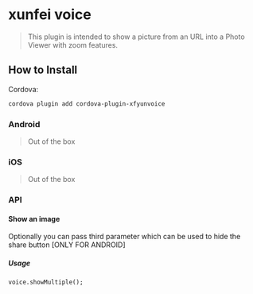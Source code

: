 # xunfei voice 
> This plugin is intended to show a picture from an URL into a Photo Viewer with zoom features.

## How to Install

Cordova:
```bash
cordova plugin add cordova-plugin-xfyunvoice
```


### Android
> Out of the box

### iOS
> Out of the box


### API

#### Show an image


Optionally you can pass third parameter which can be used to hide the share button [ONLY FOR ANDROID]

##### Usage

```
voice.showMultiple();
```

